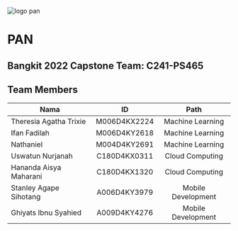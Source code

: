 ![logo pan](https://github.com/uswa193/pan-product-track/assets/88176934/ec0cb8d2-a076-486d-a543-2de5a30577bc)

# PAN

## Bangkit 2022 Capstone Team: C241-PS465

## Team Members

| Nama                          | ID            | Path               |
| ------------------------------|:-------------:| :-----------------:|
| Theresia Agatha Trixie        | M006D4KX2224  | Machine Learning   |
| Ifan Fadilah                  | M006D4KY2618  | Machine Learning   |
| Nathaniel                     | M004D4KY2691  | Machine Learning   |
| Uswatun Nurjanah              | C180D4KX0311  | Cloud Computing    |
| Hananda Aisya Maharani        | C180D4KX1320  | Cloud Computing    |
| Stanley Agape Sihotang        | A006D4KY3979  | Mobile Development |
| Ghiyats Ibnu Syahied          | A009D4KY4276  | Mobile Development |

